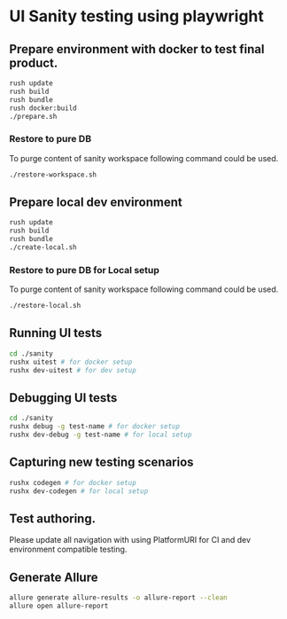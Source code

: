 # UI Sanity testing using playwright

## Prepare environment with docker to test final product.

```bash
rush update
rush build
rush bundle
rush docker:build
./prepare.sh
```

### Restore to pure DB

To purge content of sanity workspace following command could be used.

```bash
./restore-workspace.sh
```

## Prepare local dev environment

```bash
rush update
rush build
rush bundle
./create-local.sh
```

### Restore to pure DB for Local setup

To purge content of sanity workspace following command could be used.

```bash
./restore-local.sh
```

## Running UI tests

```bash
cd ./sanity
rushx uitest # for docker setup
rushx dev-uitest # for dev setup
```

## Debugging UI tests

```bash
cd ./sanity
rushx debug -g test-name # for docker setup
rushx dev-debug -g test-name # for local setup
```

## Capturing new testing scenarios

```bash
rushx codegen # for docker setup
rushx dev-codegen # for local setup
```

## Test authoring.

Please update all navigation with using PlatformURI for CI and dev environment compatible testing.

## Generate Allure

```bash
allure generate allure-results -o allure-report --clean
allure open allure-report
```
